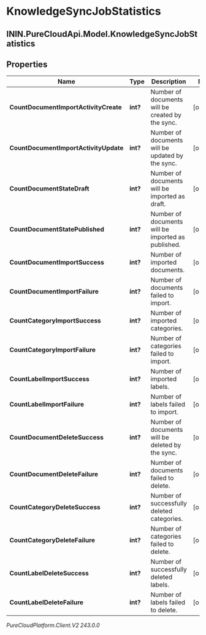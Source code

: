 # KnowledgeSyncJobStatistics

## ININ.PureCloudApi.Model.KnowledgeSyncJobStatistics

## Properties

|Name | Type | Description | Notes|
|------------ | ------------- | ------------- | -------------|
| **CountDocumentImportActivityCreate** | **int?** | Number of documents will be created by the sync. | [optional] |
| **CountDocumentImportActivityUpdate** | **int?** | Number of documents will be updated by the sync. | [optional] |
| **CountDocumentStateDraft** | **int?** | Number of documents will be imported as draft. | [optional] |
| **CountDocumentStatePublished** | **int?** | Number of documents will be imported as published. | [optional] |
| **CountDocumentImportSuccess** | **int?** | Number of imported documents. | [optional] |
| **CountDocumentImportFailure** | **int?** | Number of documents failed to import. | [optional] |
| **CountCategoryImportSuccess** | **int?** | Number of imported categories. | [optional] |
| **CountCategoryImportFailure** | **int?** | Number of categories failed to import. | [optional] |
| **CountLabelImportSuccess** | **int?** | Number of imported labels. | [optional] |
| **CountLabelImportFailure** | **int?** | Number of labels failed to import. | [optional] |
| **CountDocumentDeleteSuccess** | **int?** | Number of documents will be deleted by the sync. | [optional] |
| **CountDocumentDeleteFailure** | **int?** | Number of documents failed to delete. | [optional] |
| **CountCategoryDeleteSuccess** | **int?** | Number of successfully deleted categories. | [optional] |
| **CountCategoryDeleteFailure** | **int?** | Number of categories failed to delete. | [optional] |
| **CountLabelDeleteSuccess** | **int?** | Number of successfully deleted labels. | [optional] |
| **CountLabelDeleteFailure** | **int?** | Number of labels failed to delete. | [optional] |



_PureCloudPlatform.Client.V2 243.0.0_
